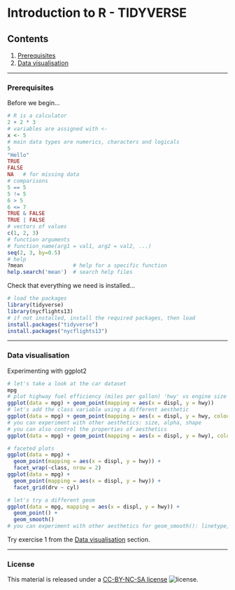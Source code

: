 # Introduction to R - TIDYVERSE

## Contents

1. [Prerequisites](#prerequisites)
2. [Data visualisation](#data-visualisation)

---
### Prerequisites

Before we begin...
```R
# R is a calculator
2 + 2 * 3
# variables are assigned with <-
x <- 5
# main data types are numerics, characters and logicals
5
"Hello"
TRUE
FALSE
NA   # for missing data
# comparisons
5 == 5
5 != 5
6 > 5
6 <= 7
TRUE & FALSE
TRUE | FALSE
# vectors of values
c(1, 2, 3)
# function arguments
# function_name(arg1 = val1, arg2 = val2, ...)
seq(2, 3, by=0.5)
# help
?mean                # help for a specific function
help.search('mean')  # search help files
```

Check that everything we need is installed...
```R
# load the packages
library(tidyverse)
library(nycflights13)
# if not installed, install the required packages, then load
install.packages("tidyverse")
install.packages("nycflights13")
```

---
### Data visualisation

Experimenting with ggplot2
```R
# let's take a look at the car dataset
mpg
# plot highway fuel efficiency (miles per gallon) 'hwy' vs engine size (litres) 'displ'
ggplot(data = mpg) + geom_point(mapping = aes(x = displ, y = hwy))
# let's add the class variable using a different aesthetic
ggplot(data = mpg) + geom_point(mapping = aes(x = displ, y = hwy, colour = class))
# you can experiment with other aesthetics: size, alpha, shape
# you can also control the properties of aesthetics
ggplot(data = mpg) + geom_point(mapping = aes(x = displ, y = hwy), colour = "blue")

# faceted plots
ggplot(data = mpg) +
  geom_point(mapping = aes(x = displ, y = hwy)) +
  facet_wrap(~class, nrow = 2)
ggplot(data = mpg) +
  geom_point(mapping = aes(x = displ, y = hwy)) +
  facet_grid(drv ~ cyl)

# let's try a different geom
ggplot(data = mpg, mapping = aes(x = displ, y = hwy)) +
  geom_point() +
  geom_smooth()
# you can experiment with other aesthetics for geom_smooth(): linetype, group, colour
```

Try exercise 1 from the [Data visualisation](exercises/data-visualisation) section.

---
### License

This material is released under a
[CC-BY-NC-SA license](https://creativecommons.org/licenses/by-nc-sa/4.0/) ![license](https://licensebuttons.net/l/by-nc-sa/3.0/88x31.png).
